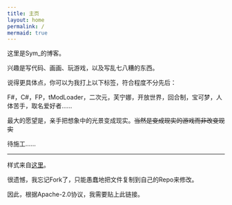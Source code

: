 ```yaml
---
title: 主页
layout: home
permalink: /
mermaid: true
---
```


这里是Sym_的博客。

兴趣是写代码、画画、玩游戏，以及写乱七八糟的东西。

说得更具体点，你可以为我打上以下标签，符合程度不分先后：

F#，C#，FP，tModLoader，二次元，芙宁娜，开放世界，回合制，宝可梦，人体苦手，取名爱好者……

最大的愿望是，亲手把想象中的光景变成现实。~~当然是变成现实的游戏而非改变现实~~

待施工……

---
样式来自[这里](https://sighingnow.github.io/jekyll-gitbook)。

很遗憾，我忘记Fork了，只能愚蠢地把文件复制到自己的Repo来修改。

因此，根据Apache-2.0协议，我需要贴上此链接。